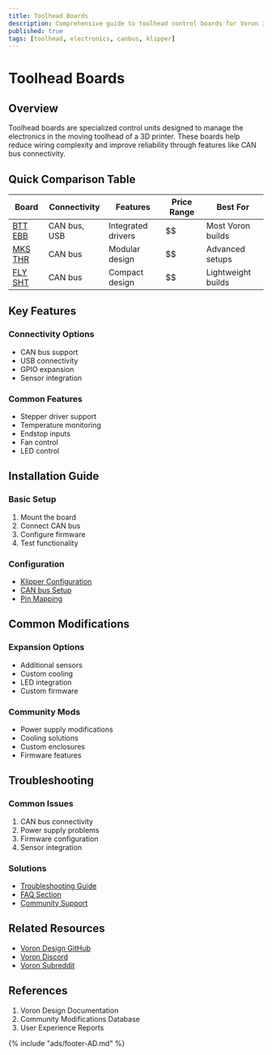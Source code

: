 ```yaml
---
title: Toolhead Boards
description: Comprehensive guide to toolhead control boards for Voron 3D printers
published: true
tags: [toolhead, electronics, canbus, klipper]
---
```


# Toolhead Boards

## Overview
Toolhead boards are specialized control units designed to manage the electronics in the moving toolhead of a 3D printer. These boards help reduce wiring complexity and improve reliability through features like CAN bus connectivity.

## Quick Comparison Table

| Board | Connectivity | Features | Price Range | Best For |
|-------|--------------|----------|-------------|-----------|
| [BTT EBB](./BTT-EBB.md) | CAN bus, USB | Integrated drivers | $$ | Most Voron builds |
| [MKS THR](./mks-thr.md) | CAN bus | Modular design | $$ | Advanced setups |
| [FLY SHT](./FLY-SHT.md) | CAN bus | Compact design | $$ | Lightweight builds |

## Key Features

### Connectivity Options
- CAN bus support
- USB connectivity
- GPIO expansion
- Sensor integration

### Common Features
- Stepper driver support
- Temperature monitoring
- Endstop inputs
- Fan control
- LED control

## Installation Guide

### Basic Setup
1. Mount the board
2. Connect CAN bus
3. Configure firmware
4. Test functionality

### Configuration
- [Klipper Configuration](../guides/klipper-config.md)
- [CAN bus Setup](../guides/canbus-setup.md)
- [Pin Mapping](../guides/pin-mapping.md)

## Common Modifications

### Expansion Options
- Additional sensors
- Custom cooling
- LED integration
- Custom firmware

### Community Mods
- Power supply modifications
- Cooling solutions
- Custom enclosures
- Firmware features

## Troubleshooting

### Common Issues
1. CAN bus connectivity
2. Power supply problems
3. Firmware configuration
4. Sensor integration

### Solutions
- [Troubleshooting Guide](../guides/troubleshooting.md)
- [FAQ Section](../guides/faq.md)
- [Community Support](../guides/community-support.md)

## Related Resources
- [Voron Design GitHub](https://github.com/VoronDesign)
- [Voron Discord](https://discord.gg/voron)
- [Voron Subreddit](https://www.reddit.com/r/voroncorexy)

## References
1. Voron Design Documentation
2. Community Modifications Database
3. User Experience Reports

{% include "ads/footer-AD.md" %} 